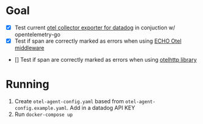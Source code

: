 # Goal
- [x] Test current [otel collector exporter for datadog](https://github.com/open-telemetry/opentelemetry-collector-contrib/tree/main/exporter/datadogexporter) in conjuction w/  opentelemetry-go
- [x] Test if span are correctly marked as errors when using [ECHO Otel middleware](https://github.com/open-telemetry/opentelemetry-go-contrib/blob/a6cba2a7c7e4fbc67dc3f34286bf227d6f76c840/instrumentation/github.com/labstack/echo/otelecho/echo.go#L90)
- [] Test if span are correctly marked as errors when using [otelhttp library](https://github.com/open-telemetry/opentelemetry-go-contrib/blob/13d72c9c8dda39280ead2e291cbed8f51a6f65f9/instrumentation/net/http/otelhttp/transport.go#L99)

# Running
1. Create `otel-agent-config.yaml` based from `otel-agent-config.example.yaml`. Add in a datadog API KEY
2. Run `docker-compose up`
